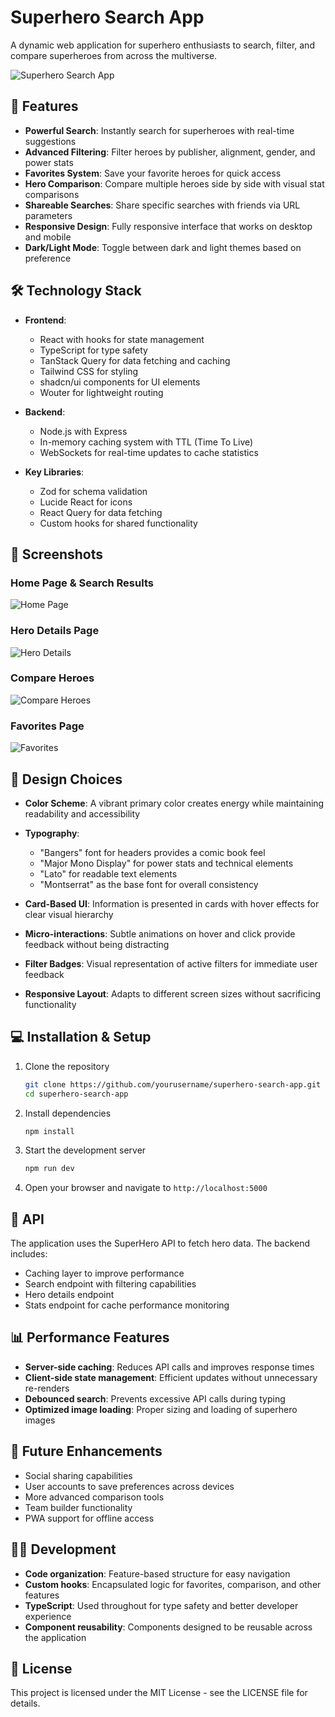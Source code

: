 # Superhero Search App

A dynamic web application for superhero enthusiasts to search, filter, and compare superheroes from across the multiverse.

![Superhero Search App](https://i.imgur.com/UlJCFjO.png)

## 🚀 Features

- **Powerful Search**: Instantly search for superheroes with real-time suggestions
- **Advanced Filtering**: Filter heroes by publisher, alignment, gender, and power stats
- **Favorites System**: Save your favorite heroes for quick access
- **Hero Comparison**: Compare multiple heroes side by side with visual stat comparisons
- **Shareable Searches**: Share specific searches with friends via URL parameters
- **Responsive Design**: Fully responsive interface that works on desktop and mobile
- **Dark/Light Mode**: Toggle between dark and light themes based on preference

## 🛠️ Technology Stack

- **Frontend**:
  - React with hooks for state management
  - TypeScript for type safety
  - TanStack Query for data fetching and caching
  - Tailwind CSS for styling
  - shadcn/ui components for UI elements
  - Wouter for lightweight routing

- **Backend**:
  - Node.js with Express
  - In-memory caching system with TTL (Time To Live)
  - WebSockets for real-time updates to cache statistics

- **Key Libraries**:
  - Zod for schema validation
  - Lucide React for icons
  - React Query for data fetching
  - Custom hooks for shared functionality

## 📸 Screenshots

### Home Page & Search Results
![Home Page](https://i.imgur.com/UlJCFjO.png)

### Hero Details Page
![Hero Details](https://i.imgur.com/a9FVfpv.png)

### Compare Heroes
![Compare Heroes](https://i.imgur.com/HWrRxpz.png)

### Favorites Page
![Favorites](https://i.imgur.com/QLMmQj8.png)

## 🎨 Design Choices

- **Color Scheme**: A vibrant primary color creates energy while maintaining readability and accessibility
- **Typography**:
  - "Bangers" font for headers provides a comic book feel
  - "Major Mono Display" for power stats and technical elements
  - "Lato" for readable text elements
  - "Montserrat" as the base font for overall consistency

- **Card-Based UI**: Information is presented in cards with hover effects for clear visual hierarchy
- **Micro-interactions**: Subtle animations on hover and click provide feedback without being distracting
- **Filter Badges**: Visual representation of active filters for immediate user feedback
- **Responsive Layout**: Adapts to different screen sizes without sacrificing functionality

## 💻 Installation & Setup

1. Clone the repository
   ```bash
   git clone https://github.com/yourusername/superhero-search-app.git
   cd superhero-search-app
   ```

2. Install dependencies
   ```bash
   npm install
   ```

3. Start the development server
   ```bash
   npm run dev
   ```

4. Open your browser and navigate to `http://localhost:5000`

## 🔌 API

The application uses the SuperHero API to fetch hero data. The backend includes:

- Caching layer to improve performance
- Search endpoint with filtering capabilities
- Hero details endpoint
- Stats endpoint for cache performance monitoring

## 📊 Performance Features

- **Server-side caching**: Reduces API calls and improves response times
- **Client-side state management**: Efficient updates without unnecessary re-renders
- **Debounced search**: Prevents excessive API calls during typing
- **Optimized image loading**: Proper sizing and loading of superhero images

## 🔄 Future Enhancements

- Social sharing capabilities
- User accounts to save preferences across devices
- More advanced comparison tools
- Team builder functionality
- PWA support for offline access

## 👨‍💻 Development

- **Code organization**: Feature-based structure for easy navigation
- **Custom hooks**: Encapsulated logic for favorites, comparison, and other features
- **TypeScript**: Used throughout for type safety and better developer experience
- **Component reusability**: Components designed to be reusable across the application

## 📄 License

This project is licensed under the MIT License - see the LICENSE file for details.